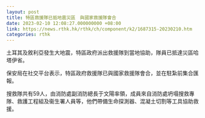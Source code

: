 ```yaml
---
layout: post
title: 特區救援隊已抵地震災區　與國家救援隊會合
date: 2023-02-10 12:08:27.000000000 +08:00
link: https://news.rthk.hk/rthk/ch/component/k2/1687315-20230210.htm
categories: rthk
---
```


土耳其及敘利亞發生大地震，特區政府派出救援隊到當地協助，隊員已抵達災區哈塔伊省。

保安局在社交平台表示，特區政府救援隊已與國家救援隊會合，並在駐紮前集合匯報。

搜救隊共有59人，由消防處副消防總長于文陽率領，成員來自消防處坍塌搜救專隊、救護工程組及衞生署人員等，他們帶備生命探測器、混凝土切割等工具協助救援。
